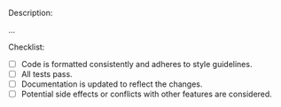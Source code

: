 Description:

...

Checklist:

- [ ] Code is formatted consistently and adheres to style guidelines.
- [ ] All tests pass.
- [ ] Documentation is updated to reflect the changes.
- [ ] Potential side effects or conflicts with other features are considered.
